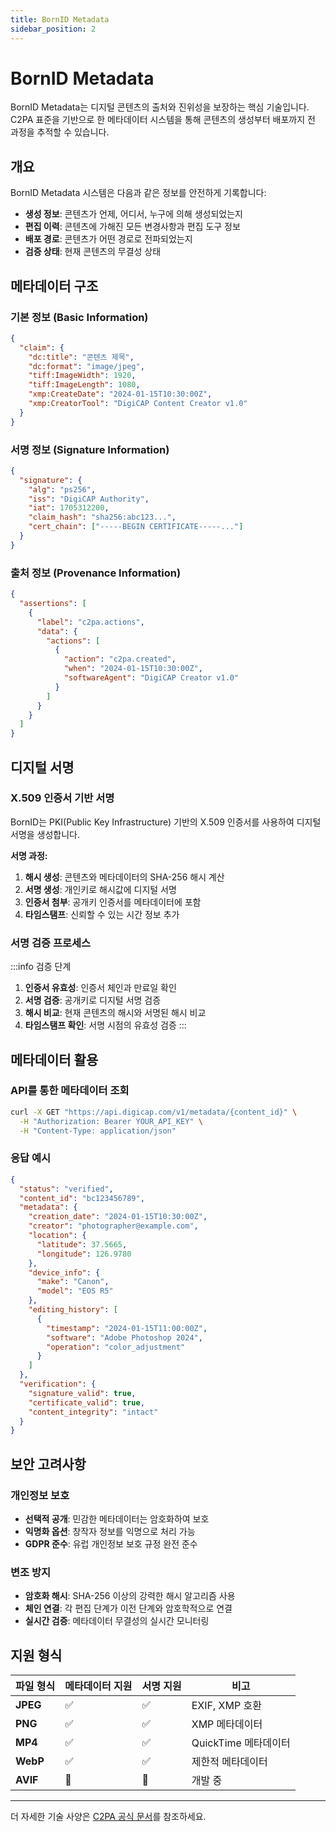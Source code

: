 ```yaml
---
title: BornID Metadata
sidebar_position: 2
---
```


# BornID Metadata

BornID Metadata는 디지털 콘텐츠의 출처와 진위성을 보장하는 핵심 기술입니다. C2PA 표준을 기반으로 한 메타데이터 시스템을 통해 콘텐츠의 생성부터 배포까지 전 과정을 추적할 수 있습니다.

## 개요

BornID Metadata 시스템은 다음과 같은 정보를 안전하게 기록합니다:

- **생성 정보**: 콘텐츠가 언제, 어디서, 누구에 의해 생성되었는지
- **편집 이력**: 콘텐츠에 가해진 모든 변경사항과 편집 도구 정보
- **배포 경로**: 콘텐츠가 어떤 경로로 전파되었는지
- **검증 상태**: 현재 콘텐츠의 무결성 상태

## 메타데이터 구조

### 기본 정보 (Basic Information)

```json
{
  "claim": {
    "dc:title": "콘텐츠 제목",
    "dc:format": "image/jpeg",
    "tiff:ImageWidth": 1920,
    "tiff:ImageLength": 1080,
    "xmp:CreateDate": "2024-01-15T10:30:00Z",
    "xmp:CreatorTool": "DigiCAP Content Creator v1.0"
  }
}
```

### 서명 정보 (Signature Information)

```json
{
  "signature": {
    "alg": "ps256",
    "iss": "DigiCAP Authority",
    "iat": 1705312200,
    "claim_hash": "sha256:abc123...",
    "cert_chain": ["-----BEGIN CERTIFICATE-----..."]
  }
}
```

### 출처 정보 (Provenance Information)

```json
{
  "assertions": [
    {
      "label": "c2pa.actions",
      "data": {
        "actions": [
          {
            "action": "c2pa.created",
            "when": "2024-01-15T10:30:00Z",
            "softwareAgent": "DigiCAP Creator v1.0"
          }
        ]
      }
    }
  ]
}
```

## 디지털 서명

### X.509 인증서 기반 서명

BornID는 PKI(Public Key Infrastructure) 기반의 X.509 인증서를 사용하여 디지털 서명을 생성합니다.

**서명 과정:**
1. **해시 생성**: 콘텐츠와 메타데이터의 SHA-256 해시 계산
2. **서명 생성**: 개인키로 해시값에 디지털 서명
3. **인증서 첨부**: 공개키 인증서를 메타데이터에 포함
4. **타임스탬프**: 신뢰할 수 있는 시간 정보 추가

### 서명 검증 프로세스

:::info 검증 단계
1. **인증서 유효성**: 인증서 체인과 만료일 확인
2. **서명 검증**: 공개키로 디지털 서명 검증
3. **해시 비교**: 현재 콘텐츠의 해시와 서명된 해시 비교
4. **타임스탬프 확인**: 서명 시점의 유효성 검증
:::

## 메타데이터 활용

### API를 통한 메타데이터 조회

```bash
curl -X GET "https://api.digicap.com/v1/metadata/{content_id}" \
  -H "Authorization: Bearer YOUR_API_KEY" \
  -H "Content-Type: application/json"
```

### 응답 예시

```json
{
  "status": "verified",
  "content_id": "bc123456789",
  "metadata": {
    "creation_date": "2024-01-15T10:30:00Z",
    "creator": "photographer@example.com",
    "location": {
      "latitude": 37.5665,
      "longitude": 126.9780
    },
    "device_info": {
      "make": "Canon",
      "model": "EOS R5"
    },
    "editing_history": [
      {
        "timestamp": "2024-01-15T11:00:00Z",
        "software": "Adobe Photoshop 2024",
        "operation": "color_adjustment"
      }
    ]
  },
  "verification": {
    "signature_valid": true,
    "certificate_valid": true,
    "content_integrity": "intact"
  }
}
```

## 보안 고려사항

### 개인정보 보호

- **선택적 공개**: 민감한 메타데이터는 암호화하여 보호
- **익명화 옵션**: 창작자 정보를 익명으로 처리 가능
- **GDPR 준수**: 유럽 개인정보 보호 규정 완전 준수

### 변조 방지

- **암호화 해시**: SHA-256 이상의 강력한 해시 알고리즘 사용
- **체인 연결**: 각 편집 단계가 이전 단계와 암호학적으로 연결
- **실시간 검증**: 메타데이터 무결성의 실시간 모니터링

## 지원 형식

| 파일 형식 | 메타데이터 지원 | 서명 지원 | 비고 |
|-----------|----------------|-----------|------|
| **JPEG** | ✅ | ✅ | EXIF, XMP 호환 |
| **PNG** | ✅ | ✅ | XMP 메타데이터 |
| **MP4** | ✅ | ✅ | QuickTime 메타데이터 |
| **WebP** | ✅ | ✅ | 제한적 메타데이터 |
| **AVIF** | 🔄 | 🔄 | 개발 중 |

---

더 자세한 기술 사양은 [C2PA 공식 문서](https://c2pa.org/specifications/specifications/1.3/specs/C2PA_Specification.html)를 참조하세요. 